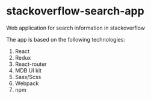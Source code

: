 # stackoverflow-search-app
Web application for search information in stackoverflow

The app is based on the following technologies:
1. React
2. Redux
3. React-router
4. MDB UI kit
5. Sass/Scss
6. Webpack
7. npm
